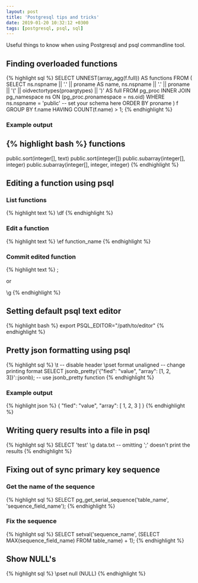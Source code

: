 ```yaml
---
layout: post
title: 'Postgresql tips and tricks'
date: 2019-01-20 10:32:12 +0300
tags: [postgresql, psql, sql]
---
```


Useful things to know when using Postgresql and psql commandline tool.

<!--more-->

## Finding overloaded functions

{% highlight sql %}
SELECT UNNEST(array_agg(f.full)) AS functions
FROM (
    SELECT
        ns.nspname || '.' || proname AS name,
        ns.nspname || '.' || proname || '(' || oidvectortypes(proargtypes) || ')' AS full
    FROM pg_proc
    INNER JOIN pg_namespace ns ON (pg_proc.pronamespace = ns.oid)
    WHERE ns.nspname = 'public' -- set your schema here
    ORDER BY proname
) f
GROUP BY f.name
HAVING COUNT(f.name) > 1;
{% endhighlight %}

### Example output
{% highlight bash %}
                  functions                   
----------------------------------------------
public.sort(integer[], text)
public.sort(integer[])
public.subarray(integer[], integer)
public.subarray(integer[], integer, integer)
{% endhighlight %}

## Editing a function using psql

### List functions
{% highlight text %}
\df
{% endhighlight %}

### Edit a function
{% highlight text %}
\ef function_name
{% endhighlight %}

### Commit edited function
{% highlight text %}
;

or

\g
{% endhighlight %}

## Setting default psql text editor

{% highlight bash %}
export PSQL_EDITOR="/path/to/editor"
{% endhighlight %}

## Pretty json formatting using psql
{% highlight sql %}
\t                      -- disable header
\pset format unaligned  -- change printing format
SELECT jsonb_pretty('{"fied": "value", "array": [1, 2, 3]}'::jsonb); -- use jsonb_pretty function
{% endhighlight %}

### Example output
{% highlight json %}
{
    "fied": "value",
    "array": [
        1,
        2,
        3
    ]
}
{% endhighlight %}


## Writing query results into a file in psql
{% highlight sql %}
SELECT 'test' \g data.txt -- omitting ';' doesn't print the results
{% endhighlight %}

## Fixing out of sync primary key sequence

### Get the name of the sequence
{% highlight sql %}
SELECT pg_get_serial_sequence('table_name', 'sequence_field_name');
{% endhighlight %}

### Fix the sequence
{% highlight sql %}
SELECT setval('sequence_name', (SELECT MAX(sequence_field_name) FROM table_name) + 1);
{% endhighlight %}

## Show NULL's

{% highlight sql %}
\pset null (NULL)
{% endhighlight %}